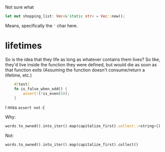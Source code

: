 


<!--When/why `&impl` vs `impl`? Still not super clear on the borrowing.-->


Not sure what
```rust
let mut shopping_list: Vec<&'static str> = Vec::new();
```

Means, specifically the `'` char here.

# lifetimes
So is the idea that they life as long as whatever contains them lives? So like, they'd live inside the function they were defined, but would die as soon as that function exits (Assuming the function doesn't consume/return a lifetime, etc.)

```rust
    #[test]
    fn is_false_when_odd() {
        assert!(!is_even(5));
    }
```

I miss `assert not` :(



Why:

```rust
words.to_owned().into_iter().map(capitalize_first).collect::<string>()
```

Not:

```rust
words.to_owned().into_iter().map(capitalize_first).collect()
```
